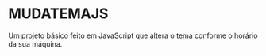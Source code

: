 # MUDATEMAJS
Um projeto básico feito em JavaScript que altera o tema conforme o horário da sua máquina.
